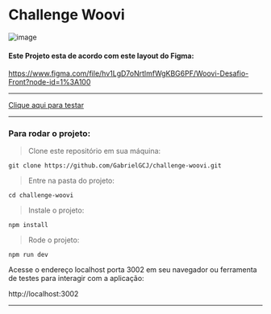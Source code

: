 # Challenge Woovi

![image](https://github.com/GabrielGCJ/challenge-woovi/assets/91347602/2682c3ae-5b67-47b4-9bf6-9f22ab4fd8fc)


#### Este Projeto esta de acordo com este layout do Figma:

https://www.figma.com/file/hv1LgD7oNrtlmfWgKBG6PF/Woovi-Desafio-Front?node-id=1%3A100

-----

 <a href="https://coffee-delivery.surge.sh">Clique aqui para testar</a>

 ----

### Para rodar o projeto:

>Clone este repositório em sua máquina:

```
git clone https://github.com/GabrielGCJ/challenge-woovi.git
```

>Entre na pasta do projeto:

```
cd challenge-woovi
```

>Instale o projeto:

```
npm install
```

>Rode o projeto:

```
npm run dev
```

Acesse o endereço localhost porta 3002 em seu navegador ou ferramenta de testes para interagir com a aplicação:

http://localhost:3002

----

